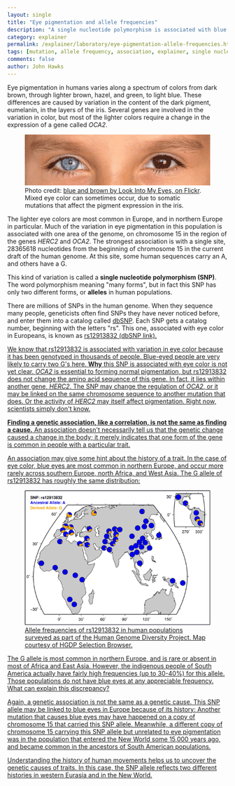 ```yaml
---
layout: single
title: "Eye pigmentation and allele frequencies"
description: "A single nucleotide polymorphism is associated with blue eyes in Europeans, leading to explanation of genetic associations."
category: explainer
permalink: /explainer/laboratory/eye-pigmentation-allele-frequencies.html
tags: [mutation, allele frequency, association, explainer, single nucleotide polymorphism (SNP), chromosome, teaching, pigmentation, Anthropology 105, allele]
comments: false
author: John Hawks
---
```



Eye pigmentation in humans varies along a spectrum of colors from dark brown, through lighter brown, hazel, and green, to light blue. These differences are caused by variation in the content of the dark pigment, eumelanin, in the layers of the iris. Several genes are involved in the variation in color, but most of the lighter colors require a change in the expression of a gene called <em>OCA2</em>.

<figure>
<img src="/graphics/blue-eye-brown-eye-3346060703_41f22c32b3.png" />
<figcaption>Photo credit: <a href="http://www.flickr.com/photos/weirdcolor/3346060703/" title="blue and brown by Look Into My Eyes, on Flickr">blue and brown by Look Into My Eyes, on Flickr</a>. Mixed eye color can sometimes occur, due to somatic mutations that affect the pigment expression in the iris.</figcaption>
</figure>


The lighter eye colors are most common in Europe, and in northern Europe in particular. Much of the variation in eye pigmentation in this population is associated with one area of the genome, on chromosome 15 in the region of the genes <em>HERC2</em> and <em>OCA2</em>. The strongest association is with a single site, 28365618 nucleotides from the beginning of chromosome 15 in the current draft of the human genome. At this site, some human sequences carry an A, and others have a G.

This kind of variation is called a <strong>single nucleotide polymorphism (SNP)</strong>. The word polymorphism meaning "many forms", but in fact this SNP has only two different forms, or <strong>alleles</strong> in human populations.

There are millions of SNPs in the human genome. When they sequence many people, geneticists often find SNPs they have never noticed before, and enter them into a catalog called <a href="http://www.ncbi.nlm.nih.gov/projects/SNP/">dbSNP</a>. Each SNP gets a catalog number, beginning with the letters "rs". This one, associated with eye color in Europeans, is known as <a href="http://www.ncbi.nlm.nih.gov/projects/SNP/snp_ref.cgi?rs=12913832">rs12913832 (dbSNP link).

We know that rs12913832 is associated with variation in eye color because it has been genotyped in thousands of people. Blue-eyed people are very likely to carry two G's here. <strong>Why</strong> this SNP is associated with eye color is not yet clear. <em>OCA2</em> is essential to forming normal pigmentation, but rs12913832 does not change the amino acid sequence of this gene. In fact, it lies within another gene, <em>HERC2</em>. The SNP may change the regulation of <em>OCA2</em>, or it may be linked on the same chromosome sequence to another  mutation that does. Or the activity of <em>HERC2</em> may itself affect pigmentation. Right now, scientists simply don't know.

<strong>Finding a genetic association, like a correlation, is not the same as finding a cause.</strong> An association doesn't necessarily tell us that the genetic change caused a change in the body; it merely indicates that one form of the gene is common in people with a particular trait.

An association may give some hint about the history of a trait. In the case of eye color, blue eyes are most common in northern Europe, and occur more rarely across southern Europe, north Africa, and West Asia. The G allele of rs12913832 has roughly the same distribution:


<figure>
<img src="/graphics/rs12913832-hgdp-selection-browser.png" />
<figcaption>Allele frequencies of rs12913832 in human populations surveyed as part of the Human Genome Diversity Project. Map courtesy of HGDP Selection Browser. </figcaption>
</figure>

The G allele is most common in northern Europe, and is rare or absent in most of Africa and East Asia. However, the indigenous people of South America actually have fairly high frequencies (up to 30-40%) for this allele. Those populations do not have blue eyes at any appreciable frequency. What can explain this discrepancy?

Again, a genetic association is not the same as a genetic cause. This SNP allele may be linked to blue eyes in Europe because of its history: Another mutation that causes blue eyes may have happened on a copy of chromosome 15 that carried this SNP allele. Meanwhile, a different copy of chromosome 15 carrying this SNP allele but unrelated to eye pigmentation was in the population that entered the New World some 15,000 years ago, and became common in the ancestors of South American populations.

Understanding the history of human movements helps us to uncover the genetic causes of traits. In this case, the SNP allele reflects two different histories in western Eurasia and in the New World.





